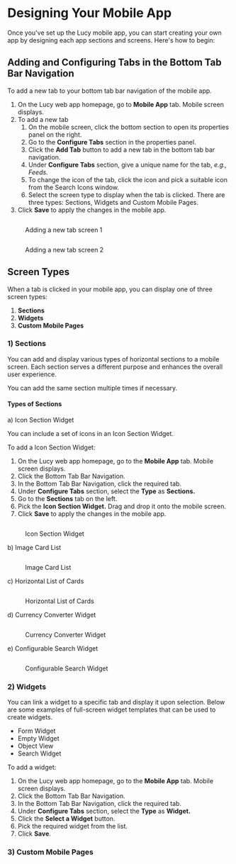 # Designing Your Mobile App

Once you've set up the Lucy mobile app, you can start creating your own app by designing each app sections and screens. Here's how to begin:

## Adding and Configuring Tabs in  the Bottom Tab Bar Navigation

To add a new tab to your bottom tab bar navigation of the mobile app.

1. On the Lucy web app homepage, go to **Mobile App** tab. Mobile screen displays.
2. To add a new tab
   1. On the mobile screen, click the bottom section to open its properties panel on the right.
   2. Go to the **Configure Tabs** section in the properties panel.
   3. Click the **Add Tab** button to add a new tab in the bottom tab bar navigation.
   4. Under **Configure Tabs** section, give a unique name for the tab, _e.g., Feeds._
   5. To change the icon of the tab, click the icon and pick a suitable icon from the Search Icons window.
   6. Select the screen type to display when the tab is clicked. There are three types: Sections, Widgets and Custom Mobile Pages.
3. Click **Save** to apply the changes in the mobile app.

<figure><img src="../.gitbook/assets/Bottom Tab Bar Navigation.png" alt=""><figcaption><p>Adding a new tab screen 1</p></figcaption></figure>

<figure><img src="../.gitbook/assets/Adding a new tab_1.png" alt=""><figcaption><p>Adding a new tab screen 2</p></figcaption></figure>

## Screen Types

When a tab is clicked in your mobile app, you can display one of three screen types:

1. **Sections**
2. **Widgets**
3. **Custom Mobile Pages**

### 1) Sections

You can add  and display various types of horizontal sections to a mobile screen. Each section serves a different purpose and enhances the overall user experience.

You can add the same section multiple times if necessary.

#### Types of Sections

a) Icon Section Widget

You can include a set of icons in an Icon Section Widget.

To add a Icon Section Widget:

1. On the Lucy web app homepage, go to the **Mobile App** tab. Mobile screen displays.
2. Click the Bottom Tab Bar Navigation.
3. In the Bottom Tab Bar Navigation, click the required tab.
4. Under **Configure Tabs** section,  select the **Type** as **Sections.**
5. Go to the **Sections** tab on the left.
6. Pick the **Icon Section Widget.** Drag and drop it onto the mobile screen.
7. Click **Save** to apply the changes in the mobile app.

<figure><img src="../.gitbook/assets/Icon Section Widget_1 (1).png" alt=""><figcaption><p>Icon Section Widget</p></figcaption></figure>



b) Image Card List



<figure><img src="../.gitbook/assets/Image Card List_1.png" alt=""><figcaption><p>Image Card List</p></figcaption></figure>



c) Horizontal List of Cards

<figure><img src="../.gitbook/assets/Horizontal List of Cards_1.png" alt=""><figcaption><p>Horizontal List of Cards</p></figcaption></figure>



d) Currency Converter Widget



<figure><img src="../.gitbook/assets/Currency Converter Widget_1.png" alt=""><figcaption><p>Currency Converter Widget</p></figcaption></figure>





e) Configurable Search Widget



<figure><img src="../.gitbook/assets/Configurable Search Widget_1.png" alt=""><figcaption><p>Configurable Search Widget</p></figcaption></figure>



### 2) Widgets

You can link a widget to a specific tab and display it upon selection. Below are some examples of full-screen widget templates that can be used to create widgets.

* Form Widget
* Empty Widget
* Object View
* Search Widget

To add a widget:

1. On the Lucy web app homepage, go to the **Mobile App** tab. Mobile screen displays.
2. Click the Bottom Tab Bar Navigation.
3. In the Bottom Tab Bar Navigation, click the required tab.
4. Under **Configure Tabs** section,  select the **Type** as **Widget.**
5. Click the **Select a Widget** button.
6. Pick the required widget from the list.&#x20;
7. Click **Save**.

### 3) Custom Mobile Pages

